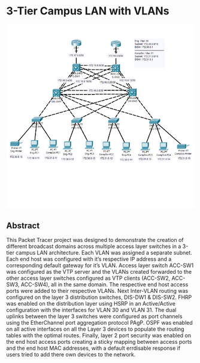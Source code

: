 # 3-Tier Campus LAN with VLANs

![image](https://github.com/ascotlan/3-tier-campus-LAN-with-VLANs/blob/main/network_map.png)

## Abstract

This Packet Tracer project was designed to demonstrate the creation of different broadcast domains across multiple access layer switches in a 3-tier campus LAN architecture. Each VLAN was assigned a separate subnet. Each end host was configured with it’s respective IP address and a corresponding default gateway for it’s VLAN. Access layer switch ACC-SW1 was configured as the VTP server and the VLANs created forwarded to the other access layer switches configured as VTP clients (ACC-SW2, ACC-SW3, ACC-SW4), all in the same domain. The respective end host access ports were added to their respective VLANs. Next Inter-VLAN routing was configured on the layer 3 distribution switches, DIS-DW1 & DIS-SW2. FHRP was enabled on the distribution layer using HSRP in an Active/Active configuration with the interfaces for VLAN 30 and VLAN 31. The dual uplinks between the layer 3 switches were configured as port channels using the EtherChannel port aggregation protocol PAgP. OSPF was enabled on all active interfaces on all the Layer 3 devices to populate the routing tables with the optimal routes. Finally, layer 2 port security was enabled on the end host access ports creating a sticky mapping between access ports and the end host MAC addresses, with a default errdisable response if users tried to add there own devices to the network.
